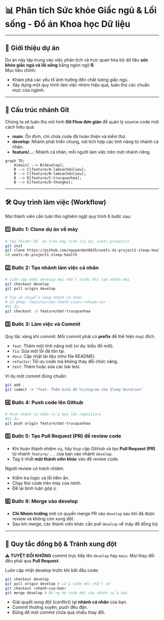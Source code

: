 # 📊 Phân tích Sức khỏe Giấc ngủ & Lối sống - Đồ án Khoa học Dữ liệu

---

## 🚀 Giới thiệu dự án

Dự án này tập trung vào việc phân tích và trực quan hóa bộ dữ liệu **sức khỏe giấc ngủ và lối sống** bằng ngôn ngữ **R**.  
Mục tiêu chính:

- Khám phá các yếu tố ảnh hưởng đến chất lượng giấc ngủ.
- Xây dựng một quy trình làm việc nhóm hiệu quả, tuân thủ các chuẩn mực của ngành.

---

## 🌳 Cấu trúc nhánh Git

Chúng ta sẽ tuân thủ mô hình **Git Flow đơn giản** để quản lý source code một cách hiệu quả:

- **main**: Ổn định, chỉ chứa code đã hoàn thiện và kiểm thử.
- **develop**: Nhánh phát triển chung, nơi tích hợp các tính năng từ nhánh cá nhân.
- **feature/...**: Nhánh cá nhân, mỗi người làm việc trên một nhánh riêng.

```mermaid
graph TD;
    A[main] --> B[develop];
    B --> C[feature/A-lamsachdulieu];
    B --> C[feature/B-lamsachdulieu];
    B --> D[feature/C-trucquanhoa];
    B --> E[feature/D-thongke];
```

---

## 🛠️ Quy trình làm việc (Workflow)

Mọi thành viên cần tuân thủ nghiêm ngặt quy trình 6 bước sau:

### 1️⃣ Bước 1: Clone dự án về máy

```bash
# Tạo folder đồ án trên máy tính (ví dụ: uneti-projects)
git init
git clone https://github.com/nguyendat6625/uneti-ds-project1-sleep-health.git
cd uneti-ds-project1-sleep-health
```

### 2️⃣ Bước 2: Tạo nhánh làm việc cá nhân

```bash
# Luôn cập nhật develop mới nhất trước khi tạo nhánh mới
git checkout develop
git pull origin develop

# Tạo và chuyển sang nhánh cá nhân
# Cú pháp: feature/<ten-thanh-vien>-<nhiem-vu>
#Ví dụ:
git checkout -b feature/dat-trucquanhoa
```

### 3️⃣ Bước 3: Làm việc và Commit

Quy tắc vàng khi commit: Mỗi commit phải có **prefix** để thể hiện mục đích.

- `feat`: Thêm một tính năng mới (ví dụ: biểu đồ mới).
- `fix`: Sửa một lỗi đã tồn tại.
- `docs`: Cập nhật tài liệu (như file README).
- `refactor`: Tối ưu code mà không thay đổi chức năng.
- `test`: Thêm hoặc sửa các bài test.

Ví dụ một commit đúng chuẩn:

```bash
git add .
git commit -m "feat: Thêm biểu đồ histogram cho Sleep Duration"
```

### 4️⃣ Bước 4: Push code lên Github

```bash
# Push nhánh cá nhân của bạn lên repository
#Ví dụ:
git push origin feature/dat-trucquanhoa
```

### 5️⃣ Bước 5: Tạo Pull Request (PR) để review code

- Khi hoàn thành nhiệm vụ, hãy truy cập GitHub và tạo **Pull Request (PR)** từ nhánh `feature/...` của bạn vào nhánh `develop`.
- Tag ít nhất **một thành viên khác** vào để review code.

Người review có trách nhiệm:

- Kiểm tra logic và lỗi tiềm ẩn.
- Chạy thử code trên máy của mình.
- Để lại bình luận góp ý.

### 6️⃣ Bước 6: Merge vào develop

- **Chỉ Nhóm trưởng** mới có quyền merge PR vào `develop` sau khi đã được review và không còn xung đột.
- Sau khi merge, các thành viên khác cần pull `develop` về máy để đồng bộ.

---

## 🔄 Quy tắc đồng bộ & Tránh xung đột

⚠️ **TUYỆT ĐỐI KHÔNG** commit trực tiếp lên `develop` hay `main`.
Mọi thay đổi đều phải qua **Pull Request**.

Luôn cập nhật develop trước khi bắt đầu code:

```bash
git checkout develop
git pull origin develop # Lấy code mới nhất về
git checkout <nhanh-cua-ban>
git merge develop # Đồng bộ code mới vào nhánh của bạn
```

- Giải quyết xung đột (conflict) tại **nhánh cá nhân** của bạn.
- Commit thường xuyên, push đều đặn.
- Đừng để một commit chứa quá nhiều thay đổi.
